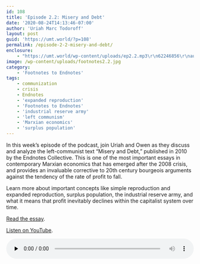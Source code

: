 ```yaml
---
id: 108
title: 'Episode 2.2: Misery and Debt'
date: '2020-08-24T14:13:46-07:00'
author: 'Uriah Marc Todoroff'
layout: post
guid: 'https://umt.world/?p=108'
permalink: /episode-2-2-misery-and-debt/
enclosure:
    - "https://umt.world/wp-content/uploads/ep2.2.mp3\r\n62246856\r\naudio/mpeg\r\n"
image: /wp-content/uploads/footnotes2.2.jpg
category:
    - 'Footnotes to Endnotes'
tags:
    - communization
    - crisis
    - Endnotes
    - 'expanded reproduction'
    - 'Footnotes to Endnotes'
    - 'industrial reserve army'
    - 'left communism'
    - 'Marxian economics'
    - 'surplus population'
---
```


In this week’s episode of the podcast, join Uriah and Owen as they discuss and analyze the left-communist text “Misery and Debt,” published in 2010 by the Endnotes Collective. This is one of the most important essays in contemporary Marxian economics that has emerged after the 2008 crisis, and provides an invaluable corrective to 20th century bourgeois arguments against the tendency of the rate of profit to fall.

Learn more about important concepts like simple reproduction and expanded reproduction, surplus population, the industrial reserve army, and what it means that profit inevitably declines within the capitalist system over time.

[Read the essay](https://endnotes.org.uk/articles/1).

[Listen on YouTube](https://youtu.be/bndl1gp7uJY).

<audio class="wp-audio-shortcode" controls="controls" id="audio-108-2" preload="none" style="width: 100%;"><source src="https://umt.world/wp-content/uploads/ep2.2.mp3?_=2" type="audio/mpeg"></source><https://umt.world/wp-content/uploads/ep2.2.mp3></audio>